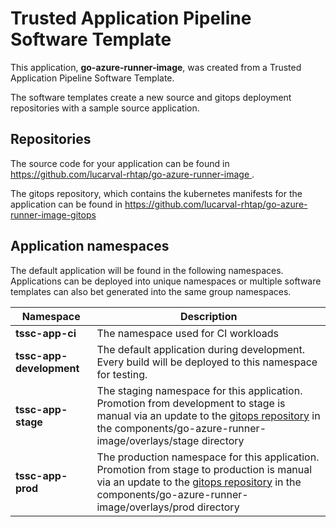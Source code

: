 # Trusted Application Pipeline Software Template

This application, **go-azure-runner-image**, was created from a Trusted Application Pipeline Software Template.

The software templates create a new source and gitops deployment repositories with a sample source application. 

## Repositories

The source code for your application can be found in [https://github.com/lucarval-rhtap/go-azure-runner-image ](https://github.com/lucarval-rhtap/go-azure-runner-image ).
 
The gitops repository, which contains the kubernetes manifests for the application can be found in 
[https://github.com/lucarval-rhtap/go-azure-runner-image-gitops ](https://github.com/lucarval-rhtap/go-azure-runner-image-gitops ) 

## Application namespaces 

The default application will be found in the following namespaces. Applications can be deployed into unique namespaces or multiple software templates can also bet generated into the same group namespaces.  

|  Namespace   |  Description   |  
| -------- | -------- |
| **tssc-app-ci** | The namespace used for CI workloads |
| **tssc-app-development** | The default application during development. Every build will be deployed to this namespace for testing. |
| **tssc-app-stage** | The staging namespace for this application. Promotion from development to stage is manual via an update to the [gitops repository](https://github.com/lucarval-rhtap/go-azure-runner-image-gitops ) in the components/go-azure-runner-image/overlays/stage directory |
| **tssc-app-prod** | The production namespace for this application. Promotion from stage to production is manual via an update to the [gitops repository](https://github.com/lucarval-rhtap/go-azure-runner-image-gitops ) in the components/go-azure-runner-image/overlays/prod directory |